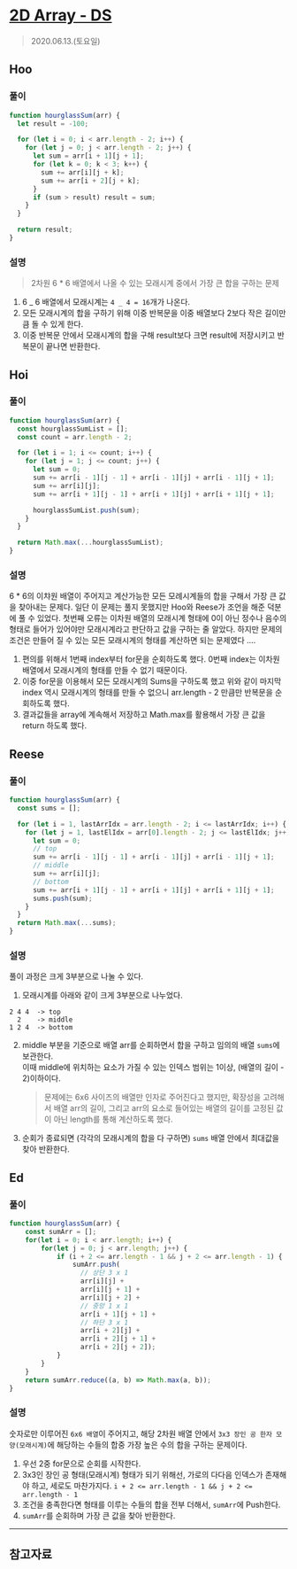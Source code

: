 # [2D Array - DS](https://www.hackerrank.com/challenges/2d-array/problem?h_l=interview&playlist_slugs%5B%5D=interview-preparation-kit&playlist_slugs%5B%5D=arrays)

> 2020.06.13.(토요일)

## Hoo

### 풀이

```js
function hourglassSum(arr) {
  let result = -100;

  for (let i = 0; i < arr.length - 2; i++) {
    for (let j = 0; j < arr.length - 2; j++) {
      let sum = arr[i + 1][j + 1];
      for (let k = 0; k < 3; k++) {
        sum += arr[i][j + k];
        sum += arr[i + 2][j + k];
      }
      if (sum > result) result = sum;
    }
  }

  return result;
}
```

### 설명

> 2차원 6 \* 6 배열에서 나올 수 있는 모래시계 중에서 가장 큰 합을 구하는 문제

1. 6 _ 6 배열에서 모래시계는 `4 _ 4 = 16`개가 나온다.
2. 모든 모래시계의 합을 구하기 위해 이중 반복문을 이중 배열보다 2보다 작은 길이만큼 돌 수 있게 한다.
3. 이중 반복문 안에서 모래시계의 합을 구해 result보다 크면 result에 저장시키고 반복문이 끝나면 반환한다.

## Hoi

### 풀이

```js
function hourglassSum(arr) {
  const hourglassSumList = [];
  const count = arr.length - 2;

  for (let i = 1; i <= count; i++) {
    for (let j = 1; j <= count; j++) {
      let sum = 0;
      sum += arr[i - 1][j - 1] + arr[i - 1][j] + arr[i - 1][j + 1];
      sum += arr[i][j];
      sum += arr[i + 1][j - 1] + arr[i + 1][j] + arr[i + 1][j + 1];

      hourglassSumList.push(sum);
    }
  }

  return Math.max(...hourglassSumList);
}
```

### 설명

6 \* 6의 이챠원 배열이 주어지고 계산가능한 모든 모례시계들의 합을 구해서 가장 큰 값을 찾아내는 문제다.
일단 이 문제는 풀지 못했지만 Hoo와 Reese가 조언을 해준 덕분에 풀 수 있었다.
첫번째 오류는 이차원 배열의 모래시계 형태에 0이 아닌 정수나 음수의 형태로 들어가 있어야만 모래시계라고 판단하고 값을 구하는 줄 알았다.
하지만 문제의 조건은 만들어 질 수 있는 모든 모래시계의 형태를 계산하면 되는 문제였다 ....

1. 편의를 위해서 1번째 index부터 for문을 순회하도록 했다. 0번째 index는 이차원 배열에서 모래시계의 형태를 만들 수 없기 때문이다.
2. 이중 for문을 이용해서 모든 모래시계의 Sums을 구하도록 했고 위와 같이 마지막 index 역시 모래시계의 형태를 만들 수 없으니 arr.length - 2 만큼만 반복문을 순회하도록 했다.
3. 결과값들을 array에 계속해서 저장하고 Math.max를 활용해서 가장 큰 값을 return 하도록 했다.

## Reese

### 풀이

```js
function hourglassSum(arr) {
  const sums = [];

  for (let i = 1, lastArrIdx = arr.length - 2; i <= lastArrIdx; i++) {
    for (let j = 1, lastElIdx = arr[0].length - 2; j <= lastElIdx; j++) {
      let sum = 0;
      // top
      sum += arr[i - 1][j - 1] + arr[i - 1][j] + arr[i - 1][j + 1];
      // middle
      sum += arr[i][j];
      // bottom
      sum += arr[i + 1][j - 1] + arr[i + 1][j] + arr[i + 1][j + 1];
      sums.push(sum);
    }
  }
  return Math.max(...sums);
}
```

### 설명

풀이 과정은 크게 3부분으로 나눌 수 있다.

1. 모래시계를 아래와 같이 크게 3부분으로 나누었다.

```
2 4 4  -> top
  2    -> middle
1 2 4  -> bottom
```

2. middle 부분을 기준으로 배열 arr를 순회하면서 합을 구하고 임의의 배열 `sums`에 보관한다.<br />이때 middle에 위치하는 요소가 가질 수 있는 인덱스 범위는 1이상, (배열의 길이 - 2)이하이다.

   > 문제에는 6x6 사이즈의 배열만 인자로 주어진다고 했지만, 확장성을 고려해서 배열 arr의 길이, 그리고 arr의 요소로 들어있는 배열의 길이를 고정된 값이 아닌 length를 통해 계산하도록 했다.

3. 순회가 종료되면 (각각의 모래시계의 합을 다 구하면) `sums` 배열 안에서 최대값을 찾아 반환한다.

## Ed

### 풀이

```js
function hourglassSum(arr) {
    const sumArr = [];
    for(let i = 0; i < arr.length; i++) {
        for(let j = 0; j < arr.length; j++) {
            if (i + 2 <= arr.length - 1 && j + 2 <= arr.length - 1) {
                sumArr.push(
                  // 상단 3 x 1
                  arr[i][j] +
                  arr[i][j + 1] +
                  arr[i][j + 2] +
                  // 중앙 1 x 1
                  arr[i + 1][j + 1] +
                  // 하단 3 x 1
                  arr[i + 2][j] +
                  arr[i + 2][j + 1] +
                  arr[i + 2][j + 2]);
            }
        }
    }
    return sumArr.reduce((a, b) => Math.max(a, b));
}
```

### 설명

숫자로만 이루어진 `6x6 배열`이 주어지고, 해당 2차원 배열 안에서 `3x3 장인 공 한자 모양(모래시계)`에 해당하는 수들의 합중 가장 높은 수의 합을 구하는 문제이다.

1. 우선 2중 for문으로 순회를 시작한다.
2. 3x3인 장인 공 형태(모래시계) 형태가 되기 위해선, 가로의 다다음 인덱스가 존재해야 하고, 세로도 마찬가지다. `i + 2 <= arr.length - 1 && j + 2 <= arr.length - 1`
3. 조건을 충족한다면 형태를 이루는 수들의 합을 전부 더해서, `sumArr`에 Push한다.
4. `sumArr`를 순회하며 가장 큰 값을 찾아 반환한다.

---

## 참고자료
